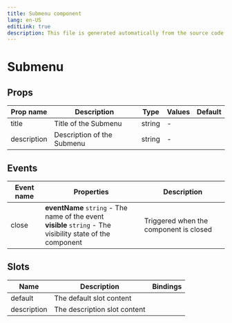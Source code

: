 ```yaml
---
title: Submenu component
lang: en-US
editLink: true
description: This file is generated automatically from the source code. Changes made here will be lost.
---
```


# Submenu

<!--@include: ./submenu.doc.md-->

## Props

| Prop name   | Description                | Type   | Values | Default |
| ----------- | -------------------------- | ------ | ------ | ------- |
| title       | Title of the Submenu       | string | -      |         |
| description | Description of the Submenu | string | -      |         |

## Events

| Event name | Properties                                                                                                      | Description                            |
| ---------- | --------------------------------------------------------------------------------------------------------------- | -------------------------------------- |
| close      | **eventName** `string` - The name of the event<br/>**visible** `string` - The visibility state of the component | Triggered when the component is closed |

## Slots

| Name        | Description                  | Bindings |
| ----------- | ---------------------------- | -------- |
| default     | The default slot content     |          |
| description | The description slot content |          |
